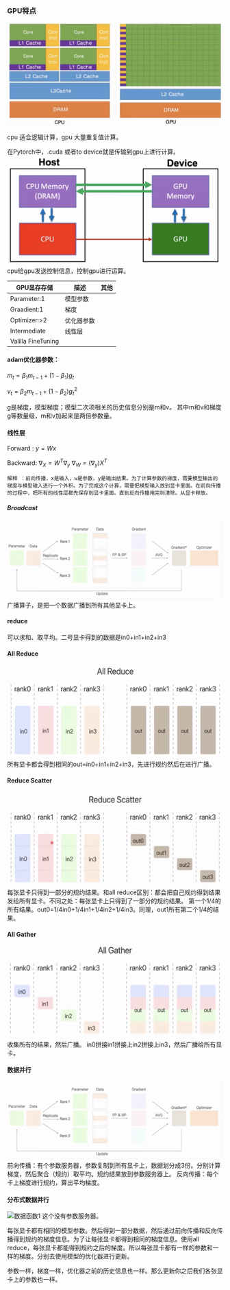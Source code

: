 
### GPU特点
![数据函数1](img/gpu-cpu.png)
    
cpu 适合逻辑计算，gpu 大量重复值计算。

在Pytorch中，.cuda 或者to device就是传输到gpu上进行计算。
![数据函数1](img/cpu-control-gpu.png)
cpu给gpu发送控制信息，控制gpu进行运算。

|GPU显存存储 | 描述 |其他|
| ---- | ---- | ---- |
| Parameter:1 | 模型参数| 
| Graadient:1 | 梯度  |
| Optimizer:>2 |优化器参数 |
| Intermediate | 线性层 |
| Valilla FineTuning | |

#### adam优化器参数：
$m_t=\beta_1m_{t-1}+(1-\beta_1) g_t$

$v_t=\beta_2m_{t-1}+(1-\beta_2) g^2_t$

g是梯度，模型梯度；模型二次项相关的历史信息分别是m和v。
其中m和v和梯度g等数量级，m和v加起来是两倍参数量。



#### 线性层
Forward : $y=Wx$

Backward: $\nabla_X= W^T \nabla_y$   $\nabla_W=(\nabla_y)X^T$

    解释 ：前向传播，x是输入，w是参数，y是输出结果。为了计算参数的梯度，需要模型输出的梯度与模型输入进行一个外积。为了完成这个计算，需要把模型输入放到显卡里面。在前向传播的过程中，把所有的线性层都先保存到显卡里面。直到反向传播用完则清除。从显卡释放。

##### Broadcast
![数据函数1](img/data_parallel.png)
广播算子，是把一个数据广播到所有其他显卡上。



#### reduce

可以求和、取平均。二号显卡得到的数据是in0+in1+in2+in3

####  All Reduce
![](img/all-reduce.png)
所有显卡都会得到相同的out=in0+in1+in2+in3，先进行规约然后在进行广播。

#### Reduce Scatter
![](img/reduce_scatter.png)
每张显卡只得到一部分的规约结果。和all reduce区别：都会把自己规约得到结果发给所有显卡。不同之处：每张显卡上只得到了一部分的规约结果。
第一个1/4的所有结果。out0=1/4in0+1/4in1+1/4in2+1/4in3。同理，out1所有第二个1/4的结果。

####  All Gather
![](img/all_gather.png)
收集所有的结果，然后广播。
in0拼接in1拼接上in2拼接上in3，然后广播给所有显卡。


#### 数据并行
![数据函数1](img/data_parallel.png)
前向传播：有个参数服务器，参数复制到所有显卡上，数据划分成3份。分别计算梯度，然后聚合（规约）取平均。规约结果放到参数服务器上。
反向传播：每个卡上梯度进行规约，算出平均梯度。



#### 分布式数据并行

![数据函数1](img/distributed_data_parallel.png)
这个没有参数服务器。

每张显卡都有相同的模型参数。然后得到一部分数据，然后通过前向传播和反向传播得到规约的梯度信息。为了让每张显卡都得到相同的梯度信息。使用all reduce，每张显卡都能得到规约之后的梯度。所以每张显卡都有一样的参数和一样的梯度。分别去使用模型的优化器进行更新。

参数一样，梯度一样，优化器之前的历史信息也一样。那么更新你之后我们各张显卡上的参数也一样。







